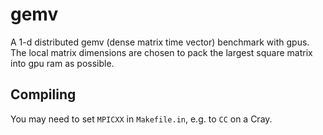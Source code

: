 # gemv

A 1-d distributed gemv (dense matrix time vector) benchmark with gpus. The local matrix dimensions are chosen to pack the largest square matrix into gpu ram as possible.


## Compiling

You may need to set `MPICXX` in `Makefile.in`, e.g. to `CC` on a Cray.
